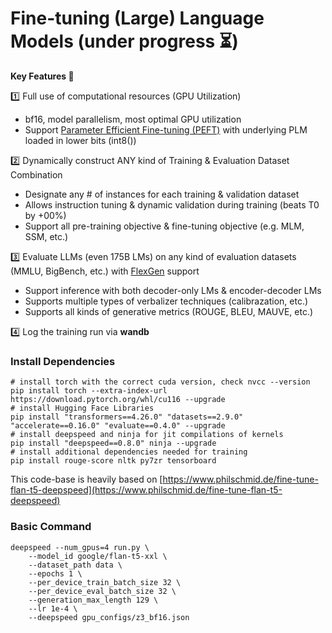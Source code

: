 # Fine-tuning (Large) Language Models (under progress ⏳)

**Key Features 🔑**

1️⃣ Full use of computational resources (GPU Utilization)

- bf16, model parallelism, most optimal GPU utilization
- Support [Parameter Efficient Fine-tuning (PEFT)](https://github.com/huggingface/peft) with underlying PLM loaded in lower bits (int8())

2️⃣ Dynamically construct ANY kind of Training & Evaluation Dataset Combination

- Designate any # of instances for each training & validation dataset
- Allows instruction tuning & dynamic validation during training (beats T0 by +00%)
- Support all pre-training objective & fine-tuning objective (e.g. MLM, SSM, etc.)

3️⃣ Evaluate LLMs (even 175B LMs) on any kind of evaluation datasets (MMLU, BigBench, etc.) with [FlexGen](https://github.com/FMInference/FlexGen) support

- Support inference with both decoder-only LMs & encoder-decoder LMs
- Supports multiple types of verbalizer techniques (calibrazation, etc.)
- Supports all kinds of generative metrics (ROUGE, BLEU, MAUVE, etc.)

4️⃣ Log the training run via **wandb**

### Install Dependencies
```
# install torch with the correct cuda version, check nvcc --version
pip install torch --extra-index-url https://download.pytorch.org/whl/cu116 --upgrade
# install Hugging Face Libraries
pip install "transformers==4.26.0" "datasets==2.9.0" "accelerate==0.16.0" "evaluate==0.4.0" --upgrade
# install deepspeed and ninja for jit compilations of kernels
pip install "deepspeed==0.8.0" ninja --upgrade
# install additional dependencies needed for training
pip install rouge-score nltk py7zr tensorboard
```

This code-base is heavily based on [https://www.philschmid.de/fine-tune-flan-t5-deepspeed](https://www.philschmid.de/fine-tune-flan-t5-deepspeed)

### Basic Command
```
deepspeed --num_gpus=4 run.py \
    --model_id google/flan-t5-xxl \
    --dataset_path data \
    --epochs 1 \
    --per_device_train_batch_size 32 \
    --per_device_eval_batch_size 32 \
    --generation_max_length 129 \
    --lr 1e-4 \
    --deepspeed gpu_configs/z3_bf16.json
```
